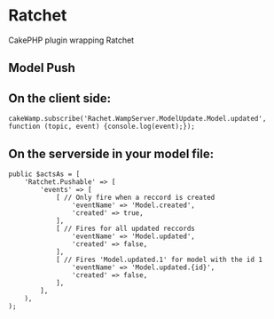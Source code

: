 Ratchet
=======

CakePHP plugin wrapping Ratchet

Model Push
----------

On the client side:
-------------------
    cakeWamp.subscribe('Rachet.WampServer.ModelUpdate.Model.updated', function (topic, event) {console.log(event);});

On the serverside in your model file:
-------------------------------------
    public $actsAs = [
        'Ratchet.Pushable' => [
            'events' => [
                [ // Only fire when a reccord is created
                    'eventName' => 'Model.created',
                    'created' => true,
                ],
                [ // Fires for all updated reccords
                    'eventName' => 'Model.updated',
                    'created' => false,
                ],
                [ // Fires 'Model.updated.1' for model with the id 1
                    'eventName' => 'Model.updated.{id}',
                    'created' => false,
                ],
            ],
        ),
    );